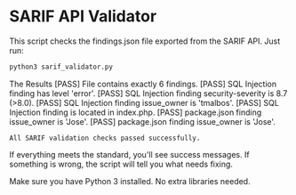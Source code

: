 # SARIF API Validator

This script checks the findings.json file exported from the SARIF API. Just run:

```bash
python3 sarif_validator.py
```
The Results
    [PASS] File contains exactly 6 findings.
    [PASS] SQL Injection finding has level 'error'.
    [PASS] SQL Injection finding security-severity is 8.7 (>8.0).
    [PASS] SQL Injection finding issue_owner is 'tmalbos'.
    [PASS] SQL Injection finding is located in index.php.
    [PASS] package.json finding issue_owner is 'Jose'.
    [PASS] package.json finding issue_owner is 'Jose'.
    
    All SARIF validation checks passed successfully.

If everything meets the standard, you'll see success messages. If something is wrong, the script will tell you what needs fixing.

Make sure you have Python 3 installed. No extra libraries needed. 

